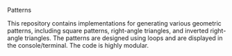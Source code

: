 Patterns

This repository contains implementations for generating various geometric patterns, including square patterns, right-angle triangles, and inverted right-angle triangles. 
The patterns are designed using loops and are displayed in the console/terminal. 
The code is highly modular.

